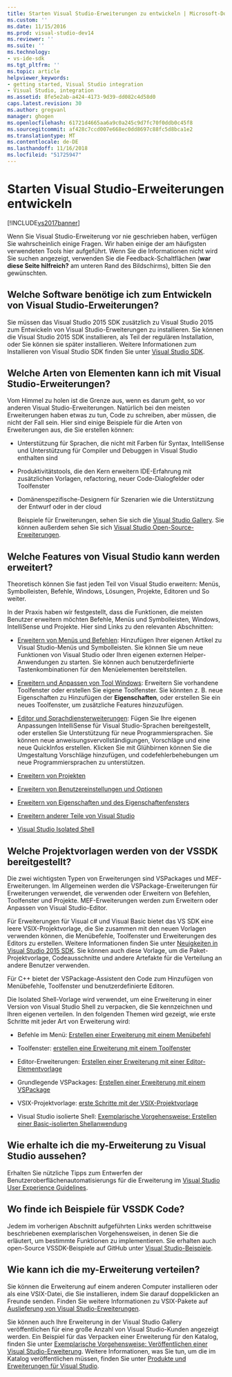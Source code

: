 ```yaml
---
title: Starten Visual Studio-Erweiterungen zu entwickeln | Microsoft-Dokumentation
ms.custom: ''
ms.date: 11/15/2016
ms.prod: visual-studio-dev14
ms.reviewer: ''
ms.suite: ''
ms.technology:
- vs-ide-sdk
ms.tgt_pltfrm: ''
ms.topic: article
helpviewer_keywords:
- getting started, Visual Studio integration
- Visual Studio, integration
ms.assetid: 8fe5e2ab-a424-4173-9d39-dd082c4d58d0
caps.latest.revision: 30
ms.author: gregvanl
manager: ghogen
ms.openlocfilehash: 61721d4665aa6a9c0a245c9d7fc70f0ddb0c45f8
ms.sourcegitcommit: af428c7ccd007e668ec0dd8697c88fc5d8bca1e2
ms.translationtype: MT
ms.contentlocale: de-DE
ms.lasthandoff: 11/16/2018
ms.locfileid: "51725947"
---
```

# <a name="starting-to-develop-visual-studio-extensions"></a>Starten Visual Studio-Erweiterungen entwickeln
[!INCLUDE[vs2017banner](../includes/vs2017banner.md)]

Wenn Sie Visual Studio-Erweiterung vor nie geschrieben haben, verfügen Sie wahrscheinlich einige Fragen. Wir haben einige der am häufigsten verwendeten Tools hier aufgeführt. Wenn Sie die Informationen nicht wird Sie suchen angezeigt, verwenden Sie die Feedback-Schaltflächen (**war diese Seite hilfreich?** am unteren Rand des Bildschirms), bitten Sie den gewünschten.  
  
## <a name="what-software-do-i-need-to-develop-visual-studio-extensions"></a>Welche Software benötige ich zum Entwickeln von Visual Studio-Erweiterungen?  
 Sie müssen das Visual Studio 2015 SDK zusätzlich zu Visual Studio 2015 zum Entwickeln von Visual Studio-Erweiterungen zu installieren.   Sie können die Visual Studio 2015 SDK installieren, als Teil der regulären Installation, oder Sie können sie später installieren. Weitere Informationen zum Installieren von Visual Studio SDK finden Sie unter [Visual Studio SDK](../extensibility/visual-studio-sdk.md).  
  
## <a name="what-kinds-of-things-can-i-do-with-visual-studio-extensions"></a>Welche Arten von Elementen kann ich mit Visual Studio-Erweiterungen?  
 Vom Himmel zu holen ist die Grenze aus, wenn es darum geht, so vor anderen Visual Studio-Erweiterungen. Natürlich bei den meisten Erweiterungen haben etwas zu tun, Code zu schreiben, aber müssen, die nicht der Fall sein. Hier sind einige Beispiele für die Arten von Erweiterungen aus, die Sie erstellen können:  
  
- Unterstützung für Sprachen, die nicht mit Farben für Syntax, IntelliSense und Unterstützung für Compiler und Debuggen in Visual Studio enthalten sind  
  
- Produktivitätstools, die den Kern erweitern IDE-Erfahrung mit zusätzlichen Vorlagen, refactoring, neuer Code-Dialogfelder oder Toolfenster  
  
- Domänenspezifische-Designern für Szenarien wie die Unterstützung der Entwurf oder in der cloud  
  
  Beispiele für Erweiterungen, sehen Sie sich die [Visual Studio Gallery](https://visualstudiogallery.msdn.microsoft.com/). Sie können außerdem sehen Sie sich [Visual Studio Open-Source-Erweiterungen](https://github.com/Microsoft/extendvs/blob/master/CommunityExtensions.md).  
  
## <a name="which-visual-studio-features-can-i-extend"></a>Welche Features von Visual Studio kann werden erweitert?  
 Theoretisch können Sie fast jeden Teil von Visual Studio erweitern: Menüs, Symbolleisten, Befehle, Windows, Lösungen, Projekte, Editoren und So weiter.  
  
 In der Praxis haben wir festgestellt, dass die Funktionen, die meisten Benutzer erweitern möchten Befehle, Menüs und Symbolleisten, Windows, IntelliSense und Projekte. Hier sind Links zu den relevanten Abschnitten:  
  
-   [Erweitern von Menüs und Befehlen](../extensibility/extending-menus-and-commands.md): Hinzufügen Ihrer eigenen Artikel zu Visual Studio-Menüs und Symbolleisten. Sie können Sie um neue Funktionen von Visual Studio oder Ihren eigenen externen Helper-Anwendungen zu starten. Sie können auch benutzerdefinierte Tastenkombinationen für den Menüelementen bereitstellen.  
  
-   [Erweitern und Anpassen von Tool Windows](../extensibility/extending-and-customizing-tool-windows.md): Erweitern Sie vorhandene Toolfenster oder erstellen Sie eigene Toolfenster. Sie könnten z. B. neue Eigenschaften zu Hinzufügen der **Eigenschaften**, oder erstellen Sie ein neues Toolfenster, um zusätzliche Features hinzuzufügen.  
  
-   [Editor und Sprachdiensterweiterungen](../extensibility/editor-and-language-service-extensions.md): Fügen Sie Ihre eigenen Anpassungen IntelliSense für Visual Studio-Sprachen bereitgestellt, oder erstellen Sie Unterstützung für neue Programmiersprachen. Sie können neue anweisungsvervollständigungen, Vorschläge und eine neue QuickInfos erstellen. Klicken Sie mit Glühbirnen können Sie die Umgestaltung Vorschläge hinzufügen, und codefehlerbehebungen um neue Programmiersprachen zu unterstützen.  
  
-   [Erweitern von Projekten](../extensibility/extending-projects.md)  
  
-   [Erweitern von Benutzereinstellungen und Optionen](../extensibility/extending-user-settings-and-options.md)  
  
-   [Erweitern von Eigenschaften und des Eigenschaftenfensters](../extensibility/extending-properties-and-the-property-window.md)  
  
-   [Erweitern anderer Teile von Visual Studio](../extensibility/extending-other-parts-of-visual-studio.md)  
  
-   [Visual Studio Isolated Shell](../extensibility/visual-studio-isolated-shell.md)  
  
##  <a name="BKMK_ProjectTemplate"></a> Welche Projektvorlagen werden von der VSSDK bereitgestellt?  
 Die zwei wichtigsten Typen von Erweiterungen sind VSPackages und MEF-Erweiterungen. Im Allgemeinen werden die VSPackage-Erweiterungen für Erweiterungen verwendet, die verwenden oder Erweitern von Befehlen, Toolfenster und Projekte. MEF-Erweiterungen werden zum Erweitern oder Anpassen von Visual Studio-Editor.  
  
 Für Erweiterungen für Visual c# und Visual Basic bietet das VS SDK eine leere VSIX-Projektvorlage, die Sie zusammen mit den neuen Vorlagen verwenden können, die Menübefehle, Toolfenster und Erweiterungen des Editors zu erstellen. Weitere Informationen finden Sie unter [Neuigkeiten in Visual Studio 2015 SDK](../extensibility/what-s-new-in-the-visual-studio-2015-sdk.md). Sie können auch diese Vorlage, um die Paket-Projektvorlage, Codeausschnitte und andere Artefakte für die Verteilung an andere Benutzer verwenden.  
  
 Für C++ bietet der VSPackage-Assistent den Code zum Hinzufügen von Menübefehle, Toolfenster und benutzerdefinierte Editoren.  
  
 Die Isolated Shell-Vorlage wird verwendet, um eine Erweiterung in einer Version von Visual Studio Shell zu verpacken, die Sie kennzeichnen und Ihren eigenen verteilen. In den folgenden Themen wird gezeigt, wie erste Schritte mit jeder Art von Erweiterung wird:  
  
-   Befehle im Menü: [Erstellen einer Erweiterung mit einem Menübefehl](../extensibility/creating-an-extension-with-a-menu-command.md)  
  
-   Toolfenster: [erstellen eine Erweiterung mit einem Toolfenster](../extensibility/creating-an-extension-with-a-tool-window.md)  
  
-   Editor-Erweiterungen: [Erstellen einer Erweiterung mit einer Editor-Elementvorlage](../extensibility/creating-an-extension-with-an-editor-item-template.md)  
  
-   Grundlegende VSPackages: [Erstellen einer Erweiterung mit einem VSPackage](../extensibility/creating-an-extension-with-a-vspackage.md)  
  
-   VSIX-Projektvorlage: [erste Schritte mit der VSIX-Projektvorlage](../extensibility/getting-started-with-the-vsix-project-template.md)  
  
-   Visual Studio isolierte Shell: [Exemplarische Vorgehensweise: Erstellen einer Basic-isolierten Shellanwendung](../extensibility/walkthrough-creating-a-basic-isolated-shell-application.md)  
  
## <a name="how-do-i-get-my-extension-to-look-like-visual-studio"></a>Wie erhalte ich die my-Erweiterung zu Visual Studio aussehen?  
 Erhalten Sie nützliche Tipps zum Entwerfen der Benutzeroberflächenautomatisierungs für die Erweiterung im [Visual Studio User Experience Guidelines](../extensibility/ux-guidelines/visual-studio-user-experience-guidelines.md).  
  
## <a name="where-can-i-find-examples-of-vssdk-code"></a>Wo finde ich Beispiele für VSSDK Code?  
 Jedem im vorherigen Abschnitt aufgeführten Links werden schrittweise beschriebenen exemplarischen Vorgehensweisen, in denen Sie die erläutert, um bestimmte Funktionen zu implementieren. Sie erhalten auch open-Source VSSDK-Beispiele auf GitHub unter [Visual Studio-Beispiele](https://aka.ms/vs2015sdksamples).  
  
## <a name="how-can-i-distribute-my-extension"></a>Wie kann ich die my-Erweiterung verteilen?  
 Sie können die Erweiterung auf einem anderen Computer installieren oder als eine VSIX-Datei, die Sie installieren, indem Sie darauf doppelklicken an Freunde senden. Finden Sie weitere Informationen zu VSIX-Pakete auf [Auslieferung von Visual Studio-Erweiterungen](../extensibility/shipping-visual-studio-extensions.md).  
  
 Sie können auch Ihre Erweiterung in der Visual Studio Gallery veröffentlichen für eine große Anzahl von Visual Studio-Kunden angezeigt werden. Ein Beispiel für das Verpacken einer Erweiterung für den Katalog, finden Sie unter [Exemplarische Vorgehensweise: Veröffentlichen einer Visual Studio-Erweiterung](../extensibility/walkthrough-publishing-a-visual-studio-extension.md). Weitere Informationen, was Sie tun, um die im Katalog veröffentlichen müssen, finden Sie unter [Produkte und Erweiterungen für Visual Studio](https://visualstudiogallery.msdn.microsoft.com/).


